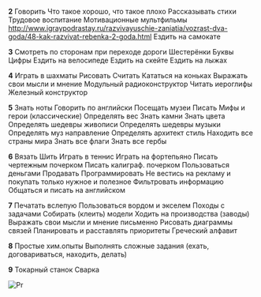 **2**
Говорить
Что такое хорошо, что такое плохо
Рассказывать стихи
Трудовое воспитание
Мотивационные мультфильмы
http://www.igraypodrastay.ru/razvivayuschie-zaniatia/vozrast-dva-goda/48-kak-razvivat-rebenka-2-goda.html
Ездить на самокате

**3**
Смотреть по сторонам при переходе дороги
Шестерёнки
Буквы
Цифры
Ездить на велосипеде
Ездить на скейте
Ездить на лыжах

**4**
Играть в шахматы
Рисовать
Считать
Кататься на коньках
Выражать свои мысли и мнение
Модульный радиоконструктор
Читать
иероглифы
Железный конструктор

**5**
Знать ноты
Говорить по английски
Посещать музеи
Писать
	Мифы и герои (классические)
	Определять вес
	Знать камни
	Знать цвета
Определять шедевры живописи
Определять шедевры музыки
Определять муз направление
	Определять архитект стиль
	Находить все страны мира
	Знать все флаги
	Знать все гербы

**6**
Вязать
Шить
Играть в теннис
Играть на фортепьяно
	Писать чертежным почерком
Писать калиграф. почерком
Пользоваться деньгами
Продавать
Программировать
Не вестись на рекламу и покупать только нужное и полезное
	Фильтровать информацию
Общаться и писать на английском

**7**
Печатать вслепую
	Пользоваться вордом и экселем
	Походы с задачами
	Собирать (клеить) модели
Ходить на производства (заводы)
Выражать свои мысли и мнение письменно
Рисовать диаграммы связей
Планировать и расставлять приоритеты
Греческий алфавит

**8**
Простые хим.опыты
Выполнять сложные задания (ехать, договариваться, находить, делать)

**9**
Токарный станок
Сварка


![Pr](https://lh3.googleusercontent.com/pw/AL9nZEU7rje-iG8Tx9Ou1l3LBLz1ixuwJVMbsgdb_cYxcuySlMY_boCp6UuFaSm6GuwHVIbksIJVTbmOxsa2cA32UWj6DPjYL1WMlKQeo30Z8of93C2PEWXfINoNJw0FWjWpkcgz5JvSyICsRhARpRZ91_Dl3w=w1534-h1022-no)
